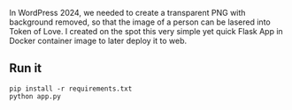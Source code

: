 In WordPress 2024, we needed to create a transparent PNG with background removed, so that the image of a person can be lasered into Token of Love. I created on the spot this very simple yet quick Flask App in Docker container image to later deploy it to web.

## Run it

```
pip install -r requirements.txt
python app.py
```